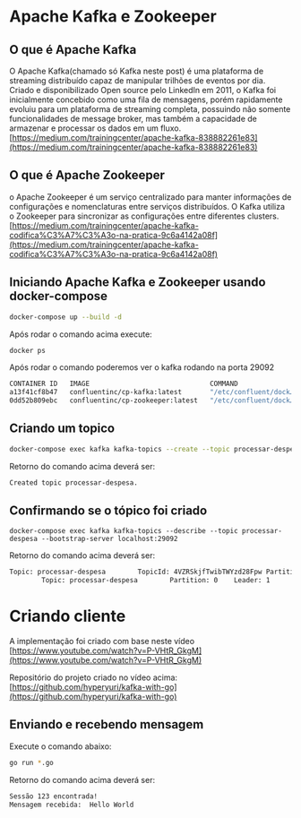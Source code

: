 # Apache Kafka e Zookeeper

## O que é Apache Kafka
O Apache Kafka(chamado só Kafka neste post) é uma plataforma de streaming distribuído capaz de manipular trilhões de eventos por dia. Criado e disponibilizado Open source pelo LinkedIn em 2011, o Kafka foi inicialmente concebido como uma fila de mensagens, porém rapidamente evoluiu para um plataforma de streaming completa, possuindo não somente funcionalidades de message broker, mas também a capacidade de armazenar e processar os dados em um fluxo.
[https://medium.com/trainingcenter/apache-kafka-838882261e83](https://medium.com/trainingcenter/apache-kafka-838882261e83)

## O que é Apache Zookeeper
o Apache Zookeeper é um serviço centralizado para manter informações de configurações e nomenclaturas entre serviços distribuídos. O Kafka utiliza o Zookeeper para sincronizar as configurações entre diferentes clusters.
[https://medium.com/trainingcenter/apache-kafka-codifica%C3%A7%C3%A3o-na-pratica-9c6a4142a08f](https://medium.com/trainingcenter/apache-kafka-codifica%C3%A7%C3%A3o-na-pratica-9c6a4142a08f)

## Iniciando Apache Kafka e Zookeeper usando docker-compose
```sh
docker-compose up --build -d
```

Após rodar o comando acima execute:
```sh
docker ps
```

Após rodar o comando poderemos ver o kafka rodando na porta 29092
```sh
CONTAINER ID   IMAGE                              COMMAND                  CREATED          STATUS         PORTS                                                     NAMES
a13f41cf8b47   confluentinc/cp-kafka:latest       "/etc/confluent/dock…"   9 seconds ago    Up 8 seconds   9092/tcp, 0.0.0.0:29092->29092/tcp, :::29092->29092/tcp   apache-kafka_kafka_1
0dd52b809ebc   confluentinc/cp-zookeeper:latest   "/etc/confluent/dock…"   10 seconds ago   Up 8 seconds   2181/tcp, 2888/tcp, 3888/tcp                              apache-kafka_zookeeper_1
```

## Criando um topico
```sh
docker-compose exec kafka kafka-topics --create --topic processar-despesa --partitions 1 --replication-factor 1 --if-not-exists --bootstrap-server localhost:29092
```

Retorno do comando acima deverá ser:
```sh
Created topic processar-despesa.
```

## Confirmando se o tópico foi criado
```
docker-compose exec kafka kafka-topics --describe --topic processar-despesa --bootstrap-server localhost:29092
```

Retorno do comando acima deverá ser:
```sh
Topic: processar-despesa        TopicId: 4VZRSkjfTwibTWYzd28Fpw PartitionCount: 1       ReplicationFactor: 1    Configs: 
        Topic: processar-despesa        Partition: 0    Leader: 1       Replicas: 1     Isr: 1
```

# Criando cliente
A implementação foi criado com base neste vídeo [https://www.youtube.com/watch?v=P-VHtR_GkgM](https://www.youtube.com/watch?v=P-VHtR_GkgM)

Repositório do projeto criado no vídeo acima: [https://github.com/hyperyuri/kafka-with-go](https://github.com/hyperyuri/kafka-with-go)

## Enviando e recebendo mensagem
Execute o comando abaixo:

```sh
go run *.go
```

Retorno do comando acima deverá ser:
```sh
Sessão 123 encontrada!
Mensagem recebida:  Hello World
```
